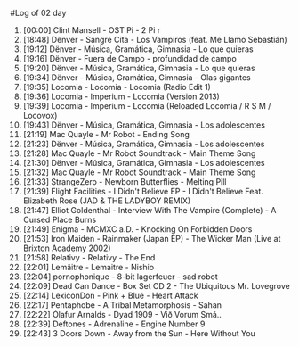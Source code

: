 #Log of 02 day

1. [00:00] Clint Mansell - OST Pi - 2 Pi r
1. [18:48] Dënver - Sangre Cita - Los Vampiros (feat. Me Llamo Sebastián)
1. [19:12] Dënver - Música, Gramática, Gimnasia - Lo que quieras
1. [19:16] Dënver - Fuera de Campo - profundidad de campo
1. [19:20] Dënver - Música, Gramática, Gimnasia - Lo que quieras
1. [19:34] Dënver - Música, Gramática, Gimnasia - Olas gigantes
1. [19:35] Locomia - Locomia - Locomia (Radio Edit 1)
1. [19:36] Locomia - Imperium - Locomia (Version 2013)
1. [19:39] Locomia - Imperium - Locomia (Reloaded Locomia / R S M / Locovox)
1. [19:43] Dënver - Música, Gramática, Gimnasia - Los adolescentes
1. [21:19] Mac Quayle - Mr Robot - Ending Song
1. [21:23] Dënver - Música, Gramática, Gimnasia - Los adolescentes
1. [21:28] Mac Quayle - Mr Robot Soundtrack - Main Theme Song
1. [21:30] Dënver - Música, Gramática, Gimnasia - Los adolescentes
1. [21:32] Mac Quayle - Mr Robot Soundtrack - Main Theme Song
1. [21:33] StrangeZero - Newborn Butterflies - Melting Pill
1. [21:39] Flight Facilities - I Didn't Believe EP - I Didn't Believe Feat. Elizabeth Rose (JAD & THE LADYBOY REMIX)
1. [21:47] Elliot Goldenthal - Interview With The Vampire (Complete) - A Cursed Place Burns
1. [21:49] Enigma - MCMXC a.D. - Knocking On Forbidden Doors
1. [21:53] Iron Maiden - Rainmaker (Japan EP) - The Wicker Man (Live at Brixton Academy 2002)
1. [21:58] Relativy - Relativy - The End
1. [22:01] Lemâitre - Lemaitre - Nishio
1. [22:04] pornophonique - 8-bit lagerfeuer - sad robot
1. [22:09] Dead Can Dance - Box Set CD 2 - The Ubiquitous Mr. Lovegrove
1. [22:14] LexiconDon - Pink + Blue - Heart Attack
1. [22:17] Pentaphobe - A Tribal Metamorphosis - Sahan
1. [22:22] Ólafur Arnalds - Dyad 1909 - Við Vorum Smá..
1. [22:39] Deftones - Adrenaline - Engine Number 9
1. [22:43] 3 Doors Down - Away from the Sun - Here Without You
